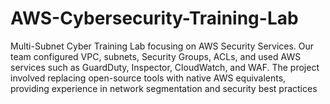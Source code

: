 # AWS-Cybersecurity-Training-Lab
Multi-Subnet Cyber Training Lab focusing on AWS Security Services. Our team configured VPC, subnets, Security Groups, ACLs, and used AWS services such as GuardDuty, Inspector, CloudWatch, and WAF. The project involved replacing open-source tools with native AWS equivalents, providing experience in network segmentation and security best practices

